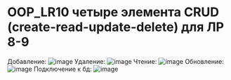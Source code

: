 # OOP_LR10 четыре элемента CRUD (create-read-update-delete) для ЛР 8-9

Добавление:
![image](https://github.com/aaaaabandeev/OOP_LR10/assets/1125127673/9cf33eb3-8d94-4fa4-a0dd-37841dcee4b8)
Удаление:
![image](https://github.com/aaaaabandeev/OOP_LR10/assets/1125127673/08f331eb-5f65-4b1c-8a29-a33d4117140a)
Чтение:
![image](https://github.com/aaaaabandeev/OOP_LR10/assets/1125127673/e291a34f-0daf-4a4a-b4b9-fa929bb294f5)
Обновление:
![image](https://github.com/aaaaabandeev/OOP_LR10/assets/1125127673/f02cd1dc-87e1-4dd1-9df7-6970b9987760)
Подключение к бд:
![image](https://github.com/aaaaabandeev/OOP_LR10/assets/1125127673/7d5557d1-c58a-45b9-b208-cbbb2a4a7117)




